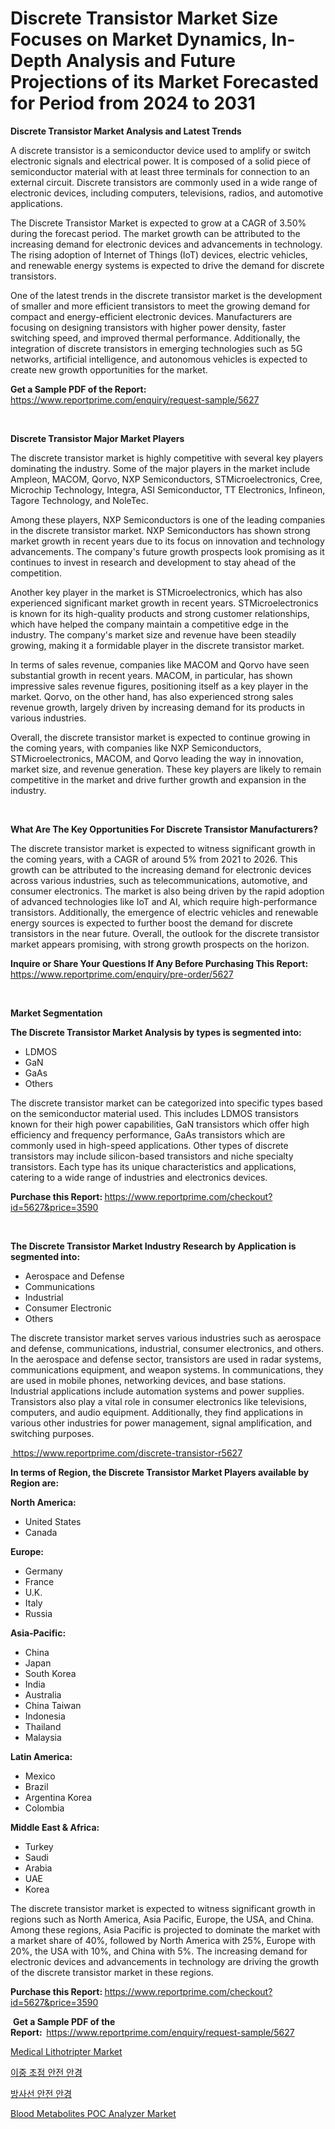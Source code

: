 <p><h1>Discrete Transistor Market Size Focuses on Market Dynamics, In-Depth Analysis and Future Projections of its Market Forecasted for Period from 2024 to 2031</h1></p><p><strong>Discrete Transistor Market Analysis and Latest Trends</strong></p>
<p><p>A discrete transistor is a semiconductor device used to amplify or switch electronic signals and electrical power. It is composed of a solid piece of semiconductor material with at least three terminals for connection to an external circuit. Discrete transistors are commonly used in a wide range of electronic devices, including computers, televisions, radios, and automotive applications.</p><p>The Discrete Transistor Market is expected to grow at a CAGR of 3.50% during the forecast period. The market growth can be attributed to the increasing demand for electronic devices and advancements in technology. The rising adoption of Internet of Things (IoT) devices, electric vehicles, and renewable energy systems is expected to drive the demand for discrete transistors.</p><p>One of the latest trends in the discrete transistor market is the development of smaller and more efficient transistors to meet the growing demand for compact and energy-efficient electronic devices. Manufacturers are focusing on designing transistors with higher power density, faster switching speed, and improved thermal performance. Additionally, the integration of discrete transistors in emerging technologies such as 5G networks, artificial intelligence, and autonomous vehicles is expected to create new growth opportunities for the market.</p></p>
<p><strong>Get a Sample PDF of the Report:&nbsp;</strong> <a href="https://www.reportprime.com/enquiry/request-sample/5627">https://www.reportprime.com/enquiry/request-sample/5627</a></p>
<p>&nbsp;</p>
<p><strong>Discrete Transistor Major Market Players</strong></p>
<p><p>The discrete transistor market is highly competitive with several key players dominating the industry. Some of the major players in the market include Ampleon, MACOM, Qorvo, NXP Semiconductors, STMicroelectronics, Cree, Microchip Technology, Integra, ASI Semiconductor, TT Electronics, Infineon, Tagore Technology, and NoleTec.</p><p>Among these players, NXP Semiconductors is one of the leading companies in the discrete transistor market. NXP Semiconductors has shown strong market growth in recent years due to its focus on innovation and technology advancements. The company's future growth prospects look promising as it continues to invest in research and development to stay ahead of the competition.</p><p>Another key player in the market is STMicroelectronics, which has also experienced significant market growth in recent years. STMicroelectronics is known for its high-quality products and strong customer relationships, which have helped the company maintain a competitive edge in the industry. The company's market size and revenue have been steadily growing, making it a formidable player in the discrete transistor market.</p><p>In terms of sales revenue, companies like MACOM and Qorvo have seen substantial growth in recent years. MACOM, in particular, has shown impressive sales revenue figures, positioning itself as a key player in the market. Qorvo, on the other hand, has also experienced strong sales revenue growth, largely driven by increasing demand for its products in various industries.</p><p>Overall, the discrete transistor market is expected to continue growing in the coming years, with companies like NXP Semiconductors, STMicroelectronics, MACOM, and Qorvo leading the way in innovation, market size, and revenue generation. These key players are likely to remain competitive in the market and drive further growth and expansion in the industry.</p></p>
<p>&nbsp;</p>
<p><strong>What Are The Key Opportunities For Discrete Transistor Manufacturers?</strong></p>
<p><p>The discrete transistor market is expected to witness significant growth in the coming years, with a CAGR of around 5% from 2021 to 2026. This growth can be attributed to the increasing demand for electronic devices across various industries, such as telecommunications, automotive, and consumer electronics. The market is also being driven by the rapid adoption of advanced technologies like IoT and AI, which require high-performance transistors. Additionally, the emergence of electric vehicles and renewable energy sources is expected to further boost the demand for discrete transistors in the near future. Overall, the outlook for the discrete transistor market appears promising, with strong growth prospects on the horizon.</p></p>
<p><strong>Inquire or Share Your Questions If Any Before Purchasing This Report:</strong> <a href="https://www.reportprime.com/enquiry/pre-order/5627">https://www.reportprime.com/enquiry/pre-order/5627</a></p>
<p>&nbsp;</p>
<p><strong>Market Segmentation</strong></p>
<p><strong>The Discrete Transistor Market Analysis by types is segmented into:</strong></p>
<p><ul><li>LDMOS</li><li>GaN</li><li>GaAs</li><li>Others</li></ul></p>
<p><p>The discrete transistor market can be categorized into specific types based on the semiconductor material used. This includes LDMOS transistors known for their high power capabilities, GaN transistors which offer high efficiency and frequency performance, GaAs transistors which are commonly used in high-speed applications. Other types of discrete transistors may include silicon-based transistors and niche specialty transistors. Each type has its unique characteristics and applications, catering to a wide range of industries and electronics devices.</p></p>
<p><strong>Purchase this Report:&nbsp;</strong><a href="https://www.reportprime.com/checkout?id=5627&price=3590">https://www.reportprime.com/checkout?id=5627&price=3590</a></p>
<p>&nbsp;</p>
<p><strong>The Discrete Transistor Market Industry Research by Application is segmented into:</strong></p>
<p><ul><li>Aerospace and Defense</li><li>Communications</li><li>Industrial</li><li>Consumer Electronic</li><li>Others</li></ul></p>
<p><p>The discrete transistor market serves various industries such as aerospace and defense, communications, industrial, consumer electronics, and others. In the aerospace and defense sector, transistors are used in radar systems, communications equipment, and weapon systems. In communications, they are used in mobile phones, networking devices, and base stations. Industrial applications include automation systems and power supplies. Transistors also play a vital role in consumer electronics like televisions, computers, and audio equipment. Additionally, they find applications in various other industries for power management, signal amplification, and switching purposes.</p></p>
<p><a href="https://www.reportprime.com/discrete-transistor-r5627">&nbsp;https://www.reportprime.com/discrete-transistor-r5627</a></p>
<p><strong>In terms of Region, the Discrete Transistor Market Players available by Region are:</strong></p>
<p>
    <p> <strong> North America: </strong>
        <ul>
            <li>United States</li>
            <li>Canada</li>
        </ul>
        </p> 
    <p> <strong> Europe: </strong>
        <ul>
            <li>Germany</li>
            <li>France</li>
            <li>U.K.</li>
            <li>Italy</li>
            <li>Russia</li>
        </ul>
        </p> 
    <p> <strong> Asia-Pacific: </strong>
        <ul>
            <li>China</li>
            <li>Japan</li>
            <li>South Korea</li>
            <li>India</li>
            <li>Australia</li>
            <li>China Taiwan</li>
            <li>Indonesia</li>
            <li>Thailand</li>
            <li>Malaysia</li>
        </ul>
        </p> 
    <p> <strong> Latin America: </strong>
        <ul>
            <li>Mexico</li>
            <li>Brazil</li>
            <li>Argentina Korea</li>
            <li>Colombia</li>
        </ul>
        </p> 
    <p> <strong> Middle East & Africa: </strong>
        <ul>
            <li>Turkey</li>
            <li>Saudi</li>
            <li>Arabia</li>
            <li>UAE</li>
            <li>Korea</li>
        </ul>
    </p>
    </p>
<p><p>The discrete transistor market is expected to witness significant growth in regions such as North America, Asia Pacific, Europe, the USA, and China. Among these regions, Asia Pacific is projected to dominate the market with a market share of 40%, followed by North America with 25%, Europe with 20%, the USA with 10%, and China with 5%. The increasing demand for electronic devices and advancements in technology are driving the growth of the discrete transistor market in these regions.</p></p>
<p><strong>Purchase this Report: </strong><a href="https://www.reportprime.com/checkout?id=5627&price=3590">https://www.reportprime.com/checkout?id=5627&price=3590</a></p>
<p>&nbsp;<strong>Get a Sample PDF of the Report:&nbsp;&nbsp;</strong><a href="https://www.reportprime.com/enquiry/request-sample/5627">https://www.reportprime.com/enquiry/request-sample/5627</a></p>
<p><strong></strong></p>
<p><p><a href="https://issuu.com/reportprime-2/docs/medical-lithotripter-market-size-2030.pptx">Medical Lithotripter Market</a></p><p><a href="https://medium.com/@chickenlegs8687/2024%EB%85%84%EB%B6%80%ED%84%B0-2031%EB%85%84%EA%B9%8C%EC%A7%80-13-3-%EC%9D%98-cagr%EB%A1%9C-%ED%99%95%EC%9E%A5%EB%90%98%EA%B3%A0-%EC%9E%88%EB%8A%94-%EC%9D%B4%EC%A4%91-%EC%B4%88%EC%A0%90-%EC%95%88%EC%A0%84-%EC%95%88%EA%B2%BD-%EC%8B%9C%EC%9E%A5%EC%9D%98-%EA%B7%9C%EB%AA%A8%EC%97%90-%EB%8C%80%ED%95%9C-%ED%86%B5%EC%B0%B0%EB%A0%A5-e07b2d63cda9">이중 초점 안전 안경</a></p><p><a href="https://medium.com/@chickenlegs8687/%EA%B8%80%EB%A1%9C%EB%B2%8C-%EB%B0%A9%EC%82%AC%EC%84%A0-%EC%95%88%EC%A0%84-%EC%95%88%EA%B2%BD-%EC%8B%9C%EC%9E%A5-%EA%B8%B0%ED%9A%8C-%EB%B0%8F-2024%EB%85%84%EB%B6%80%ED%84%B0-2031%EB%85%84%EA%B9%8C%EC%A7%80%EC%9D%98-%EC%98%88%EC%B8%A1-50762cb97dde">방사선 안전 안경</a></p><p><a href="https://issuu.com/reportprime-2/docs/blood-metabolites-poc-analyzer-market-size-2030.pp">Blood Metabolites POC Analyzer Market</a></p></p>